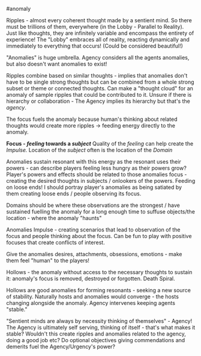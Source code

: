 #anomaly 

Ripples - almost every coherent thought made by a sentient mind. So there must be trillions of them, everywhere (in the Lobby - Parallel to Reality). Just like thoughts, they are infinitely variable and encompass the entirety of experience! The "Lobby" embraces all of reality, reacting dynamically and immediately to everything that occurs! (Could be considered beautiful!)

"Anomalies" is huge umbrella. Agency considers all the agents anomalies, but also doesn't want anomalies to exist!

Ripples combine based on similar thoughts - implies that anomalies don't have to be single strong thoughts but can be combined from a whole strong subset or theme or connected thoughts. Can make a "thought cloud" for an anomaly of sample ripples that could be contributed to it. Unsure if there is hierarchy or collaboration - The Agency implies its hierarchy but that's the *agency*.

The focus fuels the anomaly because human's thinking about related thoughts would create more ripples -> feeding energy directly to the anomaly.

**Focus - *feeling*  towards a *subject***
Quality of the *feeling* can help create the *Impulse.*
Location of the *subject* often is the location of the *Domain*

Anomalies sustain resonant with this energy as the resonant uses their powers - can describe players feeling less hungry as their powers grow? Player's powers and effects should be related to those anomalies focus - creating the desired thoughts in subjects / onlookers of the powers. Feeding on loose ends! I should portray player's anomalies as being satiated by them creating loose ends / people observing its focus.

Domains should be where these observations are the strongest / have sustained fuelling the anomaly for a long enough time to suffuse objects/the location -  where the anomaly "haunts"

Anomalies Impulse - creating scenarios that lead to observation of the focus and people thinking about the focus. Can be fun to play with positive focuses that create conflicts of interest.

Give the anomalies desires, attachments, obsessions, emotions - make them feel "human" to the players!

Hollows - the anomaly without access to the necessary thoughts to sustain it: anomaly's focus is removed, destroyed or forgotten. Death Spiral.

Hollows are good anomalies for forming resonants - seeking a new source of stability. Naturally hosts and anomalies would converge - the hosts changing alongside the anomaly. Agency intervenes keeping agents "stable."

"Sentient minds are always by necessity thinking of themselves" - Agency! The Agency is ultimately self serving, thinking of itself - that's what makes it stable? Wouldn't this create ripples and anomalies related to the agency, doing a good job etc? Do optional objectives giving commendations and demerits fuel the Agency/Urgency's power?

